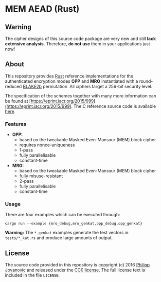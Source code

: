 # MEM AEAD (Rust)

## Warning
The cipher designs of this source code package are very new and still **lack extensive analysis**. Therefore, **do not use** them in your applications just now!


## About
This repository provides [Rust](https://www.rust-lang.org) reference implementations for the authenticated encryption modes **OPP** and **MRO** instantiated with a round-reduced [BLAKE2b](https://blake2.net/) permutation. All ciphers target a 256-bit security level.

The specification of the schemes together with many more information can be found at [https://eprint.iacr.org/2015/999](https://eprint.iacr.org/2015/999). 
The C reference source code is available [here](https://github.com/MEM-AEAD/mem-aead).


### Features
* **OPP:**
    - based on the tweakable Masked Even-Mansour (MEM) block cipher
    - requires nonce-uniqueness
    - 1-pass
    - fully parallelisable
    - constant-time
* **MRO:**
    - based on the tweakable Masked Even-Mansour (MEM) block cipher
    - fully misuse-resistant
    - 2-pass
    - fully parallelisable
    - constant-time

### Usage

There are four examples which can be executed through:

    cargo run --example {mro_debug,mro_genkat,opp_debug,opp_genkat}

**Warning:** The `*_genkat` examples generate the test vectors in `tests/*_kat.rs` and produce large amounts of output.

## License
The source code provided in this repository is copyright (c) 2016 [Philipp Jovanovic](https://zerobyte.io) and released under the [CC0 license](https://creativecommons.org/publicdomain/zero/1.0/). The full license text is included in the file `LICENSE`.
